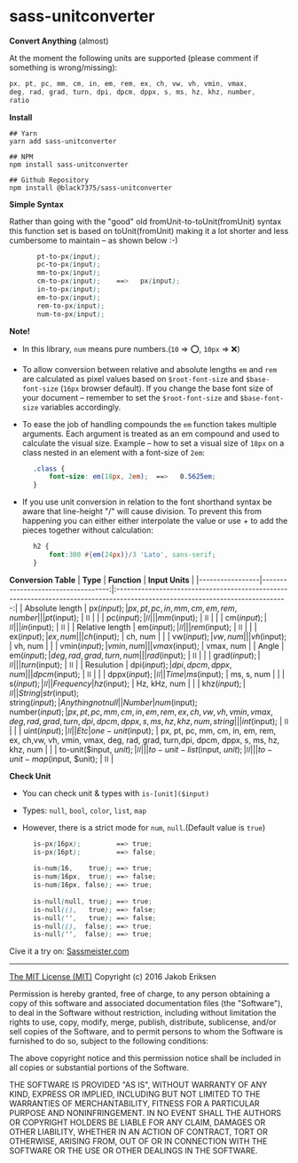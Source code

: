 sass-unitconverter
==============

**Convert Anything** (almost)

At the moment the following units are supported (please comment if something is wrong/missing):

````SCSS
px, pt, pc, mm, cm, in, em, rem, ex, ch, vw, vh, vmin, vmax,
deg, rad, grad, turn, dpi, dpcm, dppx, s, ms, hz, khz, number,
ratio
````

**Install**
````shell
## Yarn
yarn add sass-unitconverter

## NPM
npm install sass-unitconverter

## Github Repository
npm install @black7375/sass-unitconverter
````


**Simple Syntax**

Rather than going with the "good" old fromUnit-to-toUnit(fromUnit) syntax this function set is based on toUnit(fromUnit) making it a lot shorter and less cumbersome to maintain – as shown below :-)

````SCSS
       pt-to-px(input);
       pc-to-px(input);
       mm-to-px(input);
       cm-to-px(input);    ==>   px(input);
       in-to-px(input);
       em-to-px(input);
       rem-to-px(input);
       num-to-px(input);
`````
**Note!**

* In this library, `num` means pure numbers.(`10` => :o:, `10px` => :x:)

* To allow conversion between relative and absolute lengths `em` and `rem` are calculated as pixel values based on `$root-font-size` and `$base-font-size` (`16px` browser default). If you change the base font size of your document – remember to set the `$root-font-size` and `$base-font-size` variables accordingly.

* To ease the job of handling compounds the `em` function takes multiple arguments. Each argument is treated as an em compound and used to calculate the visual size.
Example – how to set a visual size of `18px` on a class nested in an element with a font-size of `2em`:
````SCSS
      .class {
          font-size: em(18px, 2em);  ==>   0.5625em;
      }
`````
* If you use unit conversion in relation to the font shorthand syntax be aware that line-height "/" will cause division. To prevent this from happening you can either either interpolate the value or use + to add the pieces together without calculation:
````SCSS
      h2 { 
          font:300 #{em(24px)}/3 'Lato', sans-serif;
      }
````

**Conversion Table**
| **Type**        |                       **Function** | **Input Units**                                                                                                                |
|-----------------|-----------------------------------:|:------------------------------------------------------------------------------------------------------------------------------:|
| Absolute length |                        px($input); | px, pt, pc, in, mm, cm, em, rem, number                                                                                        |
|                 |                        pt($input); | ǀǀ                                                                                                                             |
|                 |                        pc($input); | ǀǀ                                                                                                                             |
|                 |                        mm($input); | ǀǀ                                                                                                                             |
|                 |                        cm($input); | ǀǀ                                                                                                                             |
|                 |                        in($input); | ǀǀ                                                                                                                             |
| Relative length |                        em($input); | ǀǀ                                                                                                                             |
|                 |                       rem($input); | ǀǀ                                                                                                                             |
|                 |                        ex($input); | ex, num                                                                                                                        |
|                 |                        ch($input); | ch, num                                                                                                                        |
|                 |                        vw($input); | vw, num                                                                                                                        |
|                 |                        vh($input); | vh, num                                                                                                                        |
|                 |                      vmin($input); | vmin, num                                                                                                                      |
|                 |                      vmax($input); | vmax, num                                                                                                                      |
| Angle           |                        em($input); | deg, rad, grad, turn, num                                                                                                      |
|                 |                       rad($input); | ǀǀ                                                                                                                             |
|                 |                      grad($input); | ǀǀ                                                                                                                             |
|                 |                      turn($input); | ǀǀ                                                                                                                             |
| Resulution      |                       dpi($input); | dpi, dpcm, dppx, num                                                                                                           |
|                 |                      dpcm($input); | ǀǀ                                                                                                                             |
|                 |                      dppx($input); | ǀǀ                                                                                                                             |
| Time            |                        ms($input); | ms, s, num                                                                                                                     |
|                 |                         s($input); | ǀǀ                                                                                                                             |
| Frequency       |                        hz($input); | Hz, kHz, num                                                                                                                   |
|                 |                       khz($input); | ǀǀ                                                                                                                             |
| String          | str($input);  <br> string($input); | Anything not null                                                                                                              |
| Number          |  num($input); <br> number($input); | px, pt, pc, mm, cm, in,  em, rem, ex, ch,vw, vh, vmin, vmax, deg, rad, grad, turn,dpi, dpcm, dppx, s, ms, hz, khz, num, string |
|                 |                       int($input); | ǀǀ                                                                                                                             |
|                 |                      uint($input); | ǀǀ                                                                                                                             |
| Etc             |                  one-unit($input); | px, pt, pc, mm, cm, in,  em, rem, ex, ch,vw, vh, vmin, vmax, deg, rad, grad, turn,dpi, dpcm, dppx, s, ms, hz, khz, num         |
|                 |            to-unit($input, $unit); | ǀǀ                                                                                                                             |
|                 |       to-unit-list($input, $unit); | ǀǀ                                                                                                                             |
|                 |        to-unit-map($input, $unit); | ǀǀ                                                                                                                             |

**Check Unit**

* You can check unit & types with `is-[unit]($input)`

* Types: `null`, `bool`, `color`, `list`, `map`

* However, there is a strict mode for `num`, `null`.(Default value is `true`)
````SCSS
      is-px(16px);         ==> true;
      is-px(16pt);         ==> false;
      
      is-num(16,    true); ==> true;
      is-num(16px,  true); ==> false;
      is-num(16px, false); ==> true;
      
      is-null(null, true); ==> true;
      is-null((),   true); ==> false;
      is-null('',   true); ==> false;
      is-null((),  false); ==> true;
      is-null('',  false); ==> true;
`````

Cive it a try on:
[Sassmeister.com](http://www.sassmeister.com/gist/5943041498e406ff2d1d452ac2c31c9f)


<hr>


[The MIT License (MIT)](https://opensource.org/licenses/MIT)
Copyright (c) 2016 Jakob Eriksen

Permission is hereby granted, free of charge, to any person obtaining a copy of this software and associated documentation files (the "Software"), to deal in the Software without restriction, including without limitation the rights to use, copy, modify, merge, publish, distribute, sublicense, and/or sell copies of the Software, and to permit persons to whom the Software is furnished to do so, subject to the following conditions:

The above copyright notice and this permission notice shall be included in all copies or substantial portions of the Software.

THE SOFTWARE IS PROVIDED "AS IS", WITHOUT WARRANTY OF ANY KIND, EXPRESS OR IMPLIED, INCLUDING BUT NOT LIMITED TO THE WARRANTIES OF MERCHANTABILITY, FITNESS FOR A PARTICULAR PURPOSE AND NONINFRINGEMENT. IN NO EVENT SHALL THE AUTHORS OR COPYRIGHT HOLDERS BE LIABLE FOR ANY CLAIM, DAMAGES OR OTHER LIABILITY, WHETHER IN AN ACTION OF CONTRACT, TORT OR OTHERWISE, ARISING FROM, OUT OF OR IN CONNECTION WITH THE SOFTWARE OR THE USE OR OTHER DEALINGS IN THE SOFTWARE.
